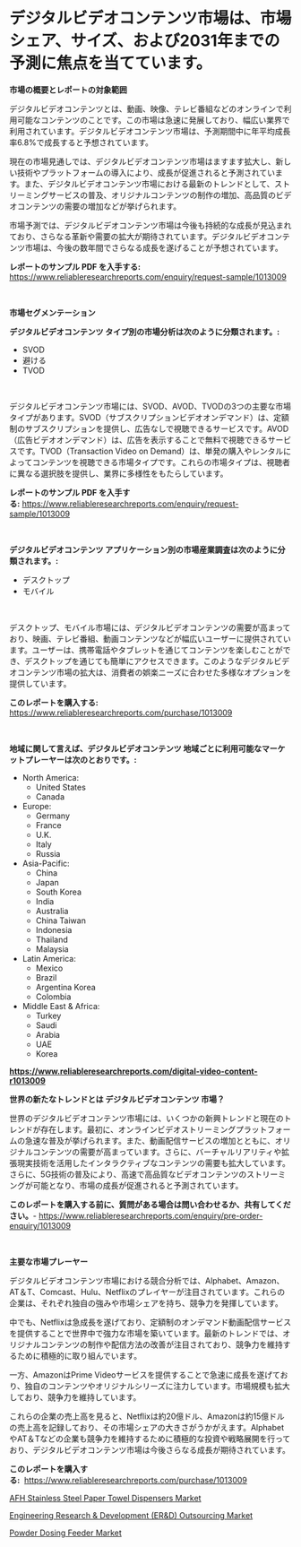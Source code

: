 <p><h1>デジタルビデオコンテンツ市場は、市場シェア、サイズ、および2031年までの予測に焦点を当てています。</h1></p><p><strong>市場の概要とレポートの対象範囲</strong></p>
<p><p>デジタルビデオコンテンツとは、動画、映像、テレビ番組などのオンラインで利用可能なコンテンツのことです。この市場は急速に発展しており、幅広い業界で利用されています。デジタルビデオコンテンツ市場は、予測期間中に年平均成長率6.8%で成長すると予想されています。</p><p>現在の市場見通しでは、デジタルビデオコンテンツ市場はますます拡大し、新しい技術やプラットフォームの導入により、成長が促進されると予測されています。また、デジタルビデオコンテンツ市場における最新のトレンドとして、ストリーミングサービスの普及、オリジナルコンテンツの制作の増加、高品質のビデオコンテンツの需要の増加などが挙げられます。</p><p>市場予測では、デジタルビデオコンテンツ市場は今後も持続的な成長が見込まれており、さらなる革新や需要の拡大が期待されています。デジタルビデオコンテンツ市場は、今後の数年間でさらなる成長を遂げることが予想されています。</p></p>
<p><strong>レポートのサンプル PDF を入手する:</strong> <a href="https://www.reliableresearchreports.com/enquiry/request-sample/1013009">https://www.reliableresearchreports.com/enquiry/request-sample/1013009</a></p>
<p>&nbsp;</p>
<p><strong>市場セグメンテーション</strong></p>
<p><strong>デジタルビデオコンテンツ タイプ別の市場分析は次のように分類されます。:</strong></p>
<p><ul><li>SVOD</li><li>避ける</li><li>TVOD</li></ul></p>
<p>&nbsp;</p>
<p><p>デジタルビデオコンテンツ市場には、SVOD、AVOD、TVODの3つの主要な市場タイプがあります。SVOD（サブスクリプションビデオオンデマンド）は、定額制のサブスクリプションを提供し、広告なしで視聴できるサービスです。AVOD（広告ビデオオンデマンド）は、広告を表示することで無料で視聴できるサービスです。TVOD（Transaction Video on Demand）は、単発の購入やレンタルによってコンテンツを視聴できる市場タイプです。これらの市場タイプは、視聴者に異なる選択肢を提供し、業界に多様性をもたらしています。</p></p>
<p><strong>レポートのサンプル PDF を入手する:</strong>&nbsp;<a href="https://www.reliableresearchreports.com/enquiry/request-sample/1013009">https://www.reliableresearchreports.com/enquiry/request-sample/1013009</a></p>
<p>&nbsp;</p>
<p><strong> デジタルビデオコンテンツ アプリケーション別の市場産業調査は次のように分類されます。:</strong></p>
<p><ul><li>デスクトップ</li><li>モバイル</li></ul></p>
<p>&nbsp;</p>
<p><p>デスクトップ、モバイル市場には、デジタルビデオコンテンツの需要が高まっており、映画、テレビ番組、動画コンテンツなどが幅広いユーザーに提供されています。ユーザーは、携帯電話やタブレットを通じてコンテンツを楽しむことができ、デスクトップを通じても簡単にアクセスできます。このようなデジタルビデオコンテンツ市場の拡大は、消費者の娯楽ニーズに合わせた多様なオプションを提供しています。</p></p>
<p><strong>このレポートを購入する:</strong>&nbsp; <a href="https://www.reliableresearchreports.com/purchase/1013009">https://www.reliableresearchreports.com/purchase/1013009</a></p>
<p>&nbsp;</p>
<p><strong>地域に関して言えば、デジタルビデオコンテンツ 地域ごとに利用可能なマーケットプレーヤーは次のとおりです。:</strong></p>
<p><ul>
    <li>
        North America:
        <ul>
            <li>United States</li>
            <li>Canada</li>
        </ul>
    </li>
    <li>
        Europe:
        <ul>
            <li>Germany</li>
            <li>France</li>
            <li>U.K.</li>
            <li>Italy</li>
            <li>Russia</li>
        </ul>
    </li>
    <li>
        Asia-Pacific:
        <ul>
            <li>China</li>
            <li>Japan</li>
            <li>South Korea</li>
            <li>India</li>
            <li>Australia</li>
            <li>China Taiwan</li>
            <li>Indonesia</li>
            <li>Thailand</li>
            <li>Malaysia</li>
        </ul>
    </li>
    <li>
        Latin America:
        <ul>
            <li>Mexico</li>
            <li>Brazil</li>
            <li>Argentina Korea</li>
            <li>Colombia</li>
        </ul>
    </li>
    <li>
        Middle East & Africa:
        <ul>
            <li>Turkey</li>
            <li>Saudi</li>
            <li>Arabia</li>
            <li>UAE</li>
            <li>Korea</li>
        </ul>
    </li>
    </ul></p>
<p><strong><a href="https://www.reliableresearchreports.com/digital-video-content-r1013009">https://www.reliableresearchreports.com/digital-video-content-r1013009</a></strong>&nbsp;</p>
<p><strong>世界の新たなトレンドとは デジタルビデオコンテンツ 市場？</strong></p>
<p><p>世界のデジタルビデオコンテンツ市場には、いくつかの新興トレンドと現在のトレンドが存在します。最初に、オンラインビデオストリーミングプラットフォームの急速な普及が挙げられます。また、動画配信サービスの増加とともに、オリジナルコンテンツの需要が高まっています。さらに、バーチャルリアリティや拡張現実技術を活用したインタラクティブなコンテンツの需要も拡大しています。さらに、5G技術の普及により、高速で高品質なビデオコンテンツのストリーミングが可能となり、市場の成長が促進されると予測されています。</p></p>
<p><strong>このレポートを購入する前に、質問がある場合は問い合わせるか、共有してください。</strong>- <a href="https://www.reliableresearchreports.com/enquiry/pre-order-enquiry/1013009">https://www.reliableresearchreports.com/enquiry/pre-order-enquiry/1013009</a></p>
<p>&nbsp;</p>
<p><strong>主要な市場プレーヤー</strong></p>
<p><p>デジタルビデオコンテンツ市場における競合分析では、Alphabet、Amazon、AT＆T、Comcast、Hulu、Netflixのプレイヤーが注目されています。これらの企業は、それぞれ独自の強みや市場シェアを持ち、競争力を発揮しています。</p><p>中でも、Netflixは急成長を遂げており、定額制のオンデマンド動画配信サービスを提供することで世界中で強力な市場を築いています。最新のトレンドでは、オリジナルコンテンツの制作や配信方法の改善が注目されており、競争力を維持するために積極的に取り組んでいます。</p><p>一方、AmazonはPrime Videoサービスを提供することで急速に成長を遂げており、独自のコンテンツやオリジナルシリーズに注力しています。市場規模も拡大しており、競争力を維持しています。</p><p>これらの企業の売上高を見ると、Netflixは約20億ドル、Amazonは約15億ドルの売上高を記録しており、その市場シェアの大きさがうかがえます。AlphabetやAT＆Tなどの企業も競争力を維持するために積極的な投資や戦略展開を行っており、デジタルビデオコンテンツ市場は今後さらなる成長が期待されています。</p></p>
<p><strong>このレポートを購入する:</strong>&nbsp;&nbsp;<a href="https://www.reliableresearchreports.com/purchase/1013009">https://www.reliableresearchreports.com/purchase/1013009</a></p>
<p><p><a href="https://www.linkedin.com/pulse/afh-stainless-steel-paper-towel-dispensers-market-size-3eece?trackingId=EagMsJJsR77O%2F5dkFiQAiA%3D%3D">AFH Stainless Steel Paper Towel Dispensers Market</a></p><p><a href="https://www.linkedin.com/pulse/engineering-research-amp-development-erampd-outsourcing-abqse?trackingId=aShSUk%2BvXSHB8mETRcXpsg%3D%3D">Engineering Research & Development (ER&D) Outsourcing Market</a></p><p><a href="https://www.linkedin.com/pulse/powder-dosing-feeder-market-analysis-examines-its-scope-growth-rzgce?trackingId=9xMkgMf5vUv3gZG5QJ%2BP6g%3D%3D">Powder Dosing Feeder Market</a></p></p>